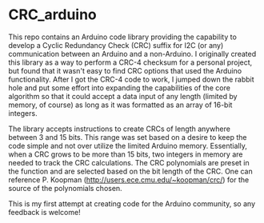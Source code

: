 # CRC_arduino
This repo contains an Arduino code library providing the capability to develop a Cyclic Redundancy Check (CRC) suffix for I2C (or any) communication between an Arduino and a non-Arduino.  I originally created this library as a way to perform a CRC-4 checksum for a personal project, but found that it wasn't easy to find CRC options that used the Arduino functionality.  After I got the CRC-4 code to work, I jumped down the rabbit hole and put some effort into expanding the capabilities of the core algorithm so that it could accept a data input of any length (limited by memory, of course) as long as it was formatted as an array of 16-bit integers.  

The library accepts instructions to create CRCs of length anywhere between 3 and 15 bits.  This range was set based on a desire to keep the code simple and not over utilize the limited Arduino memory.  Essentially, when a CRC grows to be more than 15 bits, two integers in memory are needed to track the CRC calculations.  The CRC polynomials are preset in the function and are selected based on the bit length of the CRC.  One can reference P. Koopman (http://users.ece.cmu.edu/~koopman/crc/) for the source of the polynomials chosen.

This is my first attempt at creating code for the Arduino community, so any feedback is welcome!
